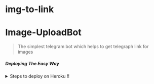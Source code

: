 # img-to-link

# Image-UploadBot

> The simplest telegram bot which helps to get telegraph link for images

##### Deploying The Easy Way

<details>
  <summary>Steps to deploy on Heroku !! </summary>

```
Fill in Bot Token API ID ,API HASH , Deploy! 
```

  [![Deploy](https://www.herokucdn.com/deploy/button.svg)](https://heroku.com/deploy?template=https://github.com/nabil-a-navab/img-to-link)

</details>
